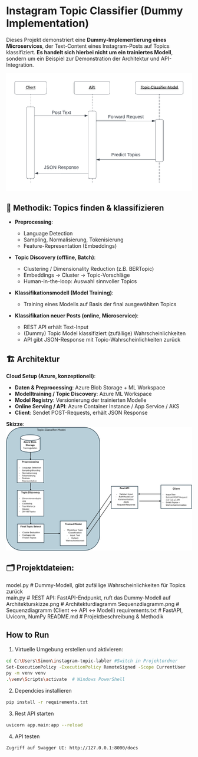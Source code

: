 # Instagram Topic Classifier (Dummy Implementation)

Dieses Projekt demonstriert eine **Dummy-Implementierung eines Microservices**, der Text-Content eines Instagram-Posts auf Topics klassifiziert. **Es handelt sich hierbei nicht um ein trainiertes Modell**, sondern um ein Beispiel zur Demonstration der Architektur und API-Integration.

![Sequenzdiagramm](docs/Sequenzdiagramm.png)


## 📌 Methodik: Topics finden & klassifizieren

- **Preprocessing**:  
  - Language Detection
  - Sampling, Normalisierung, Tokenisierung  
  - Feature-Representation (Embeddings)  

- **Topic Discovery (offline, Batch)**:  
  - Clustering / Dimensionality Reduction (z.B. BERTopic)  
  - Embeddings → Cluster → Topic-Vorschläge  
  - Human-in-the-loop: Auswahl sinnvoller Topics  

- **Klassifikationsmodell (Model Training)**:  
  - Training eines Modells auf Basis der final ausgewählten Topics  

- **Klassifikation neuer Posts (online, Microservice)**:  
  - REST API erhält Text-Input  
  - (Dummy) Topic Model klassifiziert (zufällige) Wahrscheinlichkeiten  
  - API gibt JSON-Response mit Topic-Wahrscheinlichkeiten zurück  


## 🏗 Architektur

**Cloud Setup (Azure, konzeptionell)**:  

- **Daten & Preprocessing**: Azure Blob Storage + ML Workspace  
- **Modelltraining / Topic Discovery**: Azure ML Workspace  
- **Model Registry**: Versionierung der trainierten Modelle  
- **Online Serving / API**: Azure Container Instance / App Service / AKS  
- **Client**: Sendet POST-Requests, erhält JSON Response  

**Skizze**:
![Architekturskizze](docs/Architekturskizze.png)



## 🗂 Projektdateien:

model.py       # Dummy-Modell, gibt zufällige Wahrscheinlichkeiten für Topics zurück  
main.py        # REST API: FastAPI-Endpunkt, ruft das Dummy-Modell auf 
Architekturskizze.png   # Architekturdiagramm
Sequenzdiagramm.png       # Sequenzdiagramm (Client ↔ API ↔ Modell)
requirements.txt       # FastAPI, Uvicorn, NumPy 
README.md              # Projektbeschreibung & Methodik




## How to Run

1. Virtuelle Umgebung erstellen und aktivieren:

```Bash
cd C:\Users\Simon\instagram-topic-labler #Switch in Projektordner
Set-ExecutionPolicy -ExecutionPolicy RemoteSigned -Scope CurrentUser
py -m venv venv
.\venv\Scripts\activate  # Windows PowerShell
```

2. Dependcies installieren
```Bash
pip install -r requirements.txt
```

3. Rest API starten
```Bash
uvicorn app.main:app --reload
```

4. API testen
```Bash
Zugriff auf Swagger UI: http://127.0.0.1:8000/docs
```
